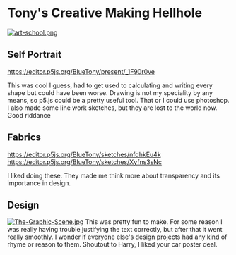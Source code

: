 # Tony's Creative Making Hellhole

[![art-school.png](https://i.postimg.cc/dtd8dVvh/art-school.png)](https://postimg.cc/yk1gCBDK)


## Self Portrait
https://editor.p5js.org/BlueTony/present/_1F90r0ve

This was cool I guess, had to get used to calculating and writing every shape but could have been worse. Drawing is not my speciality by any means, so p5.js could be a pretty useful tool. That or I could use photoshop.
I also made some line work sketches, but they are lost to the world now. Good riddance

## Fabrics
https://editor.p5js.org/BlueTony/sketches/nfdhkEu4k
https://editor.p5js.org/BlueTony/sketches/Xyfns3sNc

I liked doing these. They made me think more about transparency and its importance in design.

## Design
[![The-Graphic-Scene.jpg](https://i.postimg.cc/htBPJCZF/The-Graphic-Scene.jpg)](https://postimg.cc/F7TQ8xQG)
This was pretty fun to make. For some reason I was really having trouble justifying the text correctly, but after that it went really smoothly. I wonder if everyone else's design projects had any kind of rhyme or reason to them. Shoutout to Harry, I liked your car poster deal.
